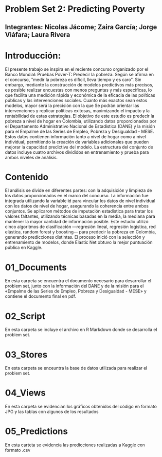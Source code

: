 # Problem Set 2: Predicting Poverty
## Integrantes: Nicolas Jácome; Zaira García; Jorge Viáfara; Laura Rivera

# Introducción:
El presente trabajo se inspira en el reciente concurso organizado por el Banco Mundial: Pruebas Pover-T: Predecir la pobreza. Según se afirma en el concurso, "medir la pobreza es difícil, lleva tiempo y es caro". Sin embargo, mediante la construcción de modelos predictivos más precisos, es posible realizar encuestas con menos preguntas y más específicas, lo que facilita una medición rápida y económica de la eficacia de las políticas públicas y las intervenciones sociales. Cuanto más exactos sean estos modelos, mayor será la precisión con la que Se podrán orientar las intervenciones y replicar políticas exitosas, maximizando el impacto y la rentabilidad de estas estrategias.
El objetivo de este estudio es predecir la pobreza a nivel de hogar en Colombia, utilizando datos proporcionados por el Departamento Administrativo Nacional de Estadística (DANE) y la misión para el Empalme de las Series de Empleo, Pobreza y Desigualdad - MESE. Estos datos contienen información tanto a nivel de hogar como a nivel individual, permitiendo la creación de variables adicionales que pueden mejorar la capacidad predictiva del modelo. La estructura del conjunto de datos incluye cuatro archivos divididos en entrenamiento y prueba para ambos niveles de análisis.

# Contenido
El análisis se divide en diferentes partes: con la adquisición y limpieza de los datos proporcionados en el marco del concurso. La información fue integrada utilizando la variable id para vincular los datos de nivel individual con los datos de nivel de hogar, asegurando la coherencia entre ambos conjuntos. Se aplicaron métodos de imputación estadística para tratar los valores faltantes, utilizando técnicas basadas en la media, la mediana para mantener la mayor cantidad de información posible. Este estudio utilizó cinco algoritmos de clasificación —regresión lineal, regresión logística, red elástica, random forest y boosting— para predecir la pobreza en Colombia, generando predicciones distintas. El proceso inició con la selección y entrenamiento de modelos, donde Elastic Net obtuvo la mejor puntuación pública en Kaggle. 

# 01_Documents
En esta carpeta se encuentra el documento necesario para desarrollar el problem set, junto con la información del DANE y de la misión para el «Empalme de las Series de Empleo, Pobreza y Desigualdad - MESE» y contiene el documento final en pdf.

# 02_Script 
En esta carpeta se incluye el archivo en R Markdown donde se desarrolla el problem set. 

# 03_Stores 
En esta carpeta se enceuntra la base de datos utilizada para realizar el problem set. 

# 04_Views 
En esta carpeta se evidencian los gráficos obtenidos del código en formato JPG y las tablas con algunos de los resultados

# 05_Predictions
En esta carteta se evidencia las predicciones realizadas a Kaggle con formato .csv 